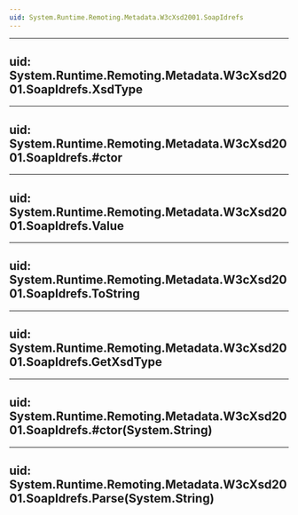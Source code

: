 ```yaml
---
uid: System.Runtime.Remoting.Metadata.W3cXsd2001.SoapIdrefs
---
```


---
uid: System.Runtime.Remoting.Metadata.W3cXsd2001.SoapIdrefs.XsdType
---

---
uid: System.Runtime.Remoting.Metadata.W3cXsd2001.SoapIdrefs.#ctor
---

---
uid: System.Runtime.Remoting.Metadata.W3cXsd2001.SoapIdrefs.Value
---

---
uid: System.Runtime.Remoting.Metadata.W3cXsd2001.SoapIdrefs.ToString
---

---
uid: System.Runtime.Remoting.Metadata.W3cXsd2001.SoapIdrefs.GetXsdType
---

---
uid: System.Runtime.Remoting.Metadata.W3cXsd2001.SoapIdrefs.#ctor(System.String)
---

---
uid: System.Runtime.Remoting.Metadata.W3cXsd2001.SoapIdrefs.Parse(System.String)
---
